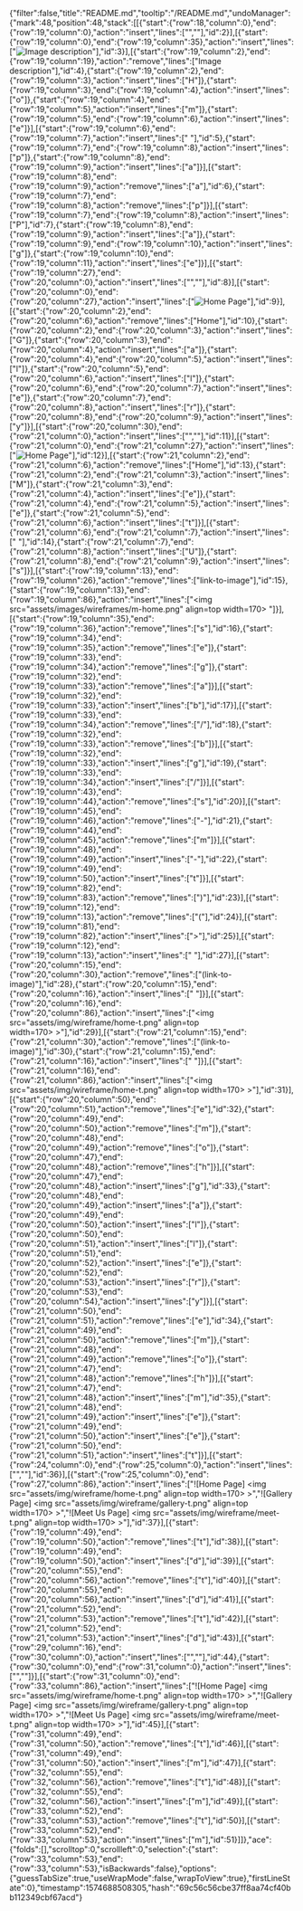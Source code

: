 {"filter":false,"title":"README.md","tooltip":"/README.md","undoManager":{"mark":48,"position":48,"stack":[[{"start":{"row":18,"column":0},"end":{"row":19,"column":0},"action":"insert","lines":["",""],"id":2}],[{"start":{"row":19,"column":0},"end":{"row":19,"column":35},"action":"insert","lines":["![Image description](link-to-image)"],"id":3}],[{"start":{"row":19,"column":2},"end":{"row":19,"column":19},"action":"remove","lines":["Image description"],"id":4},{"start":{"row":19,"column":2},"end":{"row":19,"column":3},"action":"insert","lines":["H"]},{"start":{"row":19,"column":3},"end":{"row":19,"column":4},"action":"insert","lines":["o"]},{"start":{"row":19,"column":4},"end":{"row":19,"column":5},"action":"insert","lines":["m"]},{"start":{"row":19,"column":5},"end":{"row":19,"column":6},"action":"insert","lines":["e"]}],[{"start":{"row":19,"column":6},"end":{"row":19,"column":7},"action":"insert","lines":[" "],"id":5},{"start":{"row":19,"column":7},"end":{"row":19,"column":8},"action":"insert","lines":["p"]},{"start":{"row":19,"column":8},"end":{"row":19,"column":9},"action":"insert","lines":["a"]}],[{"start":{"row":19,"column":8},"end":{"row":19,"column":9},"action":"remove","lines":["a"],"id":6},{"start":{"row":19,"column":7},"end":{"row":19,"column":8},"action":"remove","lines":["p"]}],[{"start":{"row":19,"column":7},"end":{"row":19,"column":8},"action":"insert","lines":["P"],"id":7},{"start":{"row":19,"column":8},"end":{"row":19,"column":9},"action":"insert","lines":["a"]},{"start":{"row":19,"column":9},"end":{"row":19,"column":10},"action":"insert","lines":["g"]},{"start":{"row":19,"column":10},"end":{"row":19,"column":11},"action":"insert","lines":["e"]}],[{"start":{"row":19,"column":27},"end":{"row":20,"column":0},"action":"insert","lines":["",""],"id":8}],[{"start":{"row":20,"column":0},"end":{"row":20,"column":27},"action":"insert","lines":["![Home Page](link-to-image)"],"id":9}],[{"start":{"row":20,"column":2},"end":{"row":20,"column":6},"action":"remove","lines":["Home"],"id":10},{"start":{"row":20,"column":2},"end":{"row":20,"column":3},"action":"insert","lines":["G"]},{"start":{"row":20,"column":3},"end":{"row":20,"column":4},"action":"insert","lines":["a"]},{"start":{"row":20,"column":4},"end":{"row":20,"column":5},"action":"insert","lines":["l"]},{"start":{"row":20,"column":5},"end":{"row":20,"column":6},"action":"insert","lines":["l"]},{"start":{"row":20,"column":6},"end":{"row":20,"column":7},"action":"insert","lines":["e"]},{"start":{"row":20,"column":7},"end":{"row":20,"column":8},"action":"insert","lines":["r"]},{"start":{"row":20,"column":8},"end":{"row":20,"column":9},"action":"insert","lines":["y"]}],[{"start":{"row":20,"column":30},"end":{"row":21,"column":0},"action":"insert","lines":["",""],"id":11}],[{"start":{"row":21,"column":0},"end":{"row":21,"column":27},"action":"insert","lines":["![Home Page](link-to-image)"],"id":12}],[{"start":{"row":21,"column":2},"end":{"row":21,"column":6},"action":"remove","lines":["Home"],"id":13},{"start":{"row":21,"column":2},"end":{"row":21,"column":3},"action":"insert","lines":["M"]},{"start":{"row":21,"column":3},"end":{"row":21,"column":4},"action":"insert","lines":["e"]},{"start":{"row":21,"column":4},"end":{"row":21,"column":5},"action":"insert","lines":["e"]},{"start":{"row":21,"column":5},"end":{"row":21,"column":6},"action":"insert","lines":["t"]}],[{"start":{"row":21,"column":6},"end":{"row":21,"column":7},"action":"insert","lines":[" "],"id":14},{"start":{"row":21,"column":7},"end":{"row":21,"column":8},"action":"insert","lines":["U"]},{"start":{"row":21,"column":8},"end":{"row":21,"column":9},"action":"insert","lines":["s"]}],[{"start":{"row":19,"column":13},"end":{"row":19,"column":26},"action":"remove","lines":["link-to-image"],"id":15},{"start":{"row":19,"column":13},"end":{"row":19,"column":86},"action":"insert","lines":["<img src=\"assets/images/wireframes/m-home.png\" align=top width=170>&nbsp;"]}],[{"start":{"row":19,"column":35},"end":{"row":19,"column":36},"action":"remove","lines":["s"],"id":16},{"start":{"row":19,"column":34},"end":{"row":19,"column":35},"action":"remove","lines":["e"]},{"start":{"row":19,"column":33},"end":{"row":19,"column":34},"action":"remove","lines":["g"]},{"start":{"row":19,"column":32},"end":{"row":19,"column":33},"action":"remove","lines":["a"]}],[{"start":{"row":19,"column":32},"end":{"row":19,"column":33},"action":"insert","lines":["b"],"id":17}],[{"start":{"row":19,"column":33},"end":{"row":19,"column":34},"action":"remove","lines":["/"],"id":18},{"start":{"row":19,"column":32},"end":{"row":19,"column":33},"action":"remove","lines":["b"]}],[{"start":{"row":19,"column":32},"end":{"row":19,"column":33},"action":"insert","lines":["g"],"id":19},{"start":{"row":19,"column":33},"end":{"row":19,"column":34},"action":"insert","lines":["/"]}],[{"start":{"row":19,"column":43},"end":{"row":19,"column":44},"action":"remove","lines":["s"],"id":20}],[{"start":{"row":19,"column":45},"end":{"row":19,"column":46},"action":"remove","lines":["-"],"id":21},{"start":{"row":19,"column":44},"end":{"row":19,"column":45},"action":"remove","lines":["m"]}],[{"start":{"row":19,"column":48},"end":{"row":19,"column":49},"action":"insert","lines":["-"],"id":22},{"start":{"row":19,"column":49},"end":{"row":19,"column":50},"action":"insert","lines":["t"]}],[{"start":{"row":19,"column":82},"end":{"row":19,"column":83},"action":"remove","lines":[")"],"id":23}],[{"start":{"row":19,"column":12},"end":{"row":19,"column":13},"action":"remove","lines":["("],"id":24}],[{"start":{"row":19,"column":81},"end":{"row":19,"column":82},"action":"insert","lines":[">"],"id":25}],[{"start":{"row":19,"column":12},"end":{"row":19,"column":13},"action":"insert","lines":[" "],"id":27}],[{"start":{"row":20,"column":15},"end":{"row":20,"column":30},"action":"remove","lines":["(link-to-image)"],"id":28},{"start":{"row":20,"column":15},"end":{"row":20,"column":16},"action":"insert","lines":[" "]}],[{"start":{"row":20,"column":16},"end":{"row":20,"column":86},"action":"insert","lines":["<img src=\"assets/img/wireframe/home-t.png\" align=top width=170>&nbsp;>"],"id":29}],[{"start":{"row":21,"column":15},"end":{"row":21,"column":30},"action":"remove","lines":["(link-to-image)"],"id":30},{"start":{"row":21,"column":15},"end":{"row":21,"column":16},"action":"insert","lines":[" "]}],[{"start":{"row":21,"column":16},"end":{"row":21,"column":86},"action":"insert","lines":["<img src=\"assets/img/wireframe/home-t.png\" align=top width=170>&nbsp;>"],"id":31}],[{"start":{"row":20,"column":50},"end":{"row":20,"column":51},"action":"remove","lines":["e"],"id":32},{"start":{"row":20,"column":49},"end":{"row":20,"column":50},"action":"remove","lines":["m"]},{"start":{"row":20,"column":48},"end":{"row":20,"column":49},"action":"remove","lines":["o"]},{"start":{"row":20,"column":47},"end":{"row":20,"column":48},"action":"remove","lines":["h"]}],[{"start":{"row":20,"column":47},"end":{"row":20,"column":48},"action":"insert","lines":["g"],"id":33},{"start":{"row":20,"column":48},"end":{"row":20,"column":49},"action":"insert","lines":["a"]},{"start":{"row":20,"column":49},"end":{"row":20,"column":50},"action":"insert","lines":["l"]},{"start":{"row":20,"column":50},"end":{"row":20,"column":51},"action":"insert","lines":["l"]},{"start":{"row":20,"column":51},"end":{"row":20,"column":52},"action":"insert","lines":["e"]},{"start":{"row":20,"column":52},"end":{"row":20,"column":53},"action":"insert","lines":["r"]},{"start":{"row":20,"column":53},"end":{"row":20,"column":54},"action":"insert","lines":["y"]}],[{"start":{"row":21,"column":50},"end":{"row":21,"column":51},"action":"remove","lines":["e"],"id":34},{"start":{"row":21,"column":49},"end":{"row":21,"column":50},"action":"remove","lines":["m"]},{"start":{"row":21,"column":48},"end":{"row":21,"column":49},"action":"remove","lines":["o"]},{"start":{"row":21,"column":47},"end":{"row":21,"column":48},"action":"remove","lines":["h"]}],[{"start":{"row":21,"column":47},"end":{"row":21,"column":48},"action":"insert","lines":["m"],"id":35},{"start":{"row":21,"column":48},"end":{"row":21,"column":49},"action":"insert","lines":["e"]},{"start":{"row":21,"column":49},"end":{"row":21,"column":50},"action":"insert","lines":["e"]},{"start":{"row":21,"column":50},"end":{"row":21,"column":51},"action":"insert","lines":["t"]}],[{"start":{"row":24,"column":0},"end":{"row":25,"column":0},"action":"insert","lines":["",""],"id":36}],[{"start":{"row":25,"column":0},"end":{"row":27,"column":86},"action":"insert","lines":["![Home Page] <img src=\"assets/img/wireframe/home-t.png\" align=top width=170>&nbsp;>","![Gallery Page] <img src=\"assets/img/wireframe/gallery-t.png\" align=top width=170>&nbsp;>","![Meet Us Page] <img src=\"assets/img/wireframe/meet-t.png\" align=top width=170>&nbsp;>"],"id":37}],[{"start":{"row":19,"column":49},"end":{"row":19,"column":50},"action":"remove","lines":["t"],"id":38}],[{"start":{"row":19,"column":49},"end":{"row":19,"column":50},"action":"insert","lines":["d"],"id":39}],[{"start":{"row":20,"column":55},"end":{"row":20,"column":56},"action":"remove","lines":["t"],"id":40}],[{"start":{"row":20,"column":55},"end":{"row":20,"column":56},"action":"insert","lines":["d"],"id":41}],[{"start":{"row":21,"column":52},"end":{"row":21,"column":53},"action":"remove","lines":["t"],"id":42}],[{"start":{"row":21,"column":52},"end":{"row":21,"column":53},"action":"insert","lines":["d"],"id":43}],[{"start":{"row":29,"column":16},"end":{"row":30,"column":0},"action":"insert","lines":["",""],"id":44},{"start":{"row":30,"column":0},"end":{"row":31,"column":0},"action":"insert","lines":["",""]}],[{"start":{"row":31,"column":0},"end":{"row":33,"column":86},"action":"insert","lines":["![Home Page] <img src=\"assets/img/wireframe/home-t.png\" align=top width=170>&nbsp;>","![Gallery Page] <img src=\"assets/img/wireframe/gallery-t.png\" align=top width=170>&nbsp;>","![Meet Us Page] <img src=\"assets/img/wireframe/meet-t.png\" align=top width=170>&nbsp;>"],"id":45}],[{"start":{"row":31,"column":49},"end":{"row":31,"column":50},"action":"remove","lines":["t"],"id":46}],[{"start":{"row":31,"column":49},"end":{"row":31,"column":50},"action":"insert","lines":["m"],"id":47}],[{"start":{"row":32,"column":55},"end":{"row":32,"column":56},"action":"remove","lines":["t"],"id":48}],[{"start":{"row":32,"column":55},"end":{"row":32,"column":56},"action":"insert","lines":["m"],"id":49}],[{"start":{"row":33,"column":52},"end":{"row":33,"column":53},"action":"remove","lines":["t"],"id":50}],[{"start":{"row":33,"column":52},"end":{"row":33,"column":53},"action":"insert","lines":["m"],"id":51}]]},"ace":{"folds":[],"scrolltop":0,"scrollleft":0,"selection":{"start":{"row":33,"column":53},"end":{"row":33,"column":53},"isBackwards":false},"options":{"guessTabSize":true,"useWrapMode":false,"wrapToView":true},"firstLineState":0},"timestamp":1574688508305,"hash":"69c56c56cbe37ff8aa74cf40bb112349cbf67acd"}